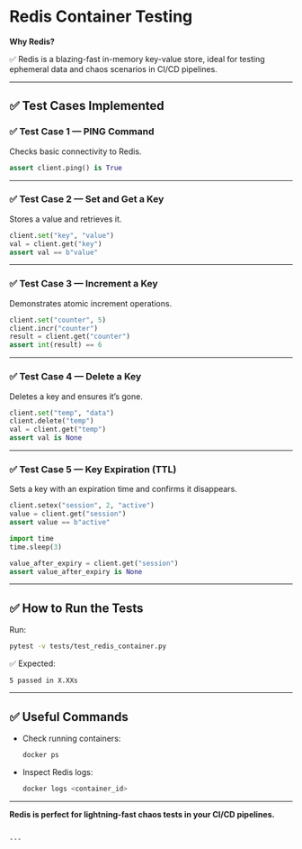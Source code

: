 # Redis Container Testing

**Why Redis?**

✅ Redis is a blazing-fast in-memory key-value store, ideal for testing ephemeral data and chaos scenarios in CI/CD pipelines.

---

## ✅ Test Cases Implemented

### ✅ Test Case 1 — PING Command

Checks basic connectivity to Redis.

```python
assert client.ping() is True
````

---

### ✅ Test Case 2 — Set and Get a Key

Stores a value and retrieves it.

```python
client.set("key", "value")
val = client.get("key")
assert val == b"value"
```

---

### ✅ Test Case 3 — Increment a Key

Demonstrates atomic increment operations.

```python
client.set("counter", 5)
client.incr("counter")
result = client.get("counter")
assert int(result) == 6
```

---

### ✅ Test Case 4 — Delete a Key

Deletes a key and ensures it’s gone.

```python
client.set("temp", "data")
client.delete("temp")
val = client.get("temp")
assert val is None
```

---

### ✅ Test Case 5 — Key Expiration (TTL)

Sets a key with an expiration time and confirms it disappears.

```python
client.setex("session", 2, "active")
value = client.get("session")
assert value == b"active"

import time
time.sleep(3)

value_after_expiry = client.get("session")
assert value_after_expiry is None
```

---

## ✅ How to Run the Tests

Run:

```bash
pytest -v tests/test_redis_container.py
```

✅ Expected:

```
5 passed in X.XXs
```

---

## ✅ Useful Commands

* Check running containers:

  ```bash
  docker ps
  ```

* Inspect Redis logs:

  ```bash
  docker logs <container_id>
  ```

---

**Redis is perfect for lightning-fast chaos tests in your CI/CD pipelines.**

```

---
